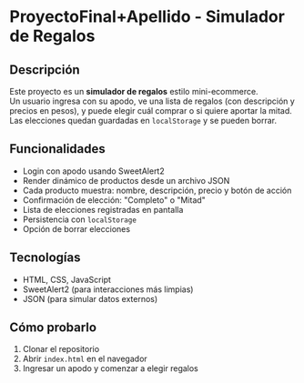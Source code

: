 # ProyectoFinal+Apellido - Simulador de Regalos

## Descripción
Este proyecto es un **simulador de regalos** estilo mini-ecommerce.  
Un usuario ingresa con su apodo, ve una lista de regalos (con descripción y precios en pesos), y puede elegir cuál comprar o si quiere aportar la mitad.  
Las elecciones quedan guardadas en `localStorage` y se pueden borrar.

## Funcionalidades
- Login con apodo usando SweetAlert2
- Render dinámico de productos desde un archivo JSON
- Cada producto muestra: nombre, descripción, precio y botón de acción
- Confirmación de elección: "Completo" o "Mitad"
- Lista de elecciones registradas en pantalla
- Persistencia con `localStorage`
- Opción de borrar elecciones

## Tecnologías
- HTML, CSS, JavaScript
- SweetAlert2 (para interacciones más limpias)
- JSON (para simular datos externos)

## Cómo probarlo
1. Clonar el repositorio
2. Abrir `index.html` en el navegador
3. Ingresar un apodo y comenzar a elegir regalos
